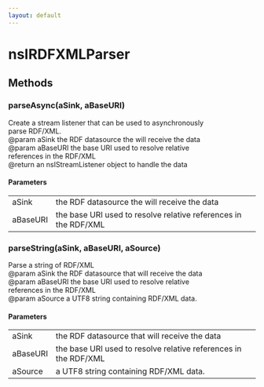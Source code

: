 ```yaml
---
layout: default
---
```


# nsIRDFXMLParser #

## Methods ##

### parseAsync(aSink, aBaseURI) ###
  
Create a stream listener that can be used to asynchronously  
parse RDF/XML.  
@param aSink the RDF datasource the will receive the data  
@param aBaseURI the base URI used to resolve relative  
  references in the RDF/XML  
@return an nsIStreamListener object to handle the data  
  

#### Parameters ####

<table>

<tr>
<td>aSink</td>
<td>the RDF datasource the will receive the data  
</td>
</tr>

<tr>
<td>aBaseURI</td>
<td>the base URI used to resolve relative  
  references in the RDF/XML  
</td>
</tr>

</table>

### parseString(aSink, aBaseURI, aSource) ###
  
Parse a string of RDF/XML  
@param aSink the RDF datasource that will receive the data  
@param aBaseURI the base URI used to resolve relative  
  references in the RDF/XML  
@param aSource a UTF8 string containing RDF/XML data.  
  

#### Parameters ####

<table>

<tr>
<td>aSink</td>
<td>the RDF datasource that will receive the data  
</td>
</tr>

<tr>
<td>aBaseURI</td>
<td>the base URI used to resolve relative  
  references in the RDF/XML  
</td>
</tr>

<tr>
<td>aSource</td>
<td>a UTF8 string containing RDF/XML data.  
</td>
</tr>

</table>
